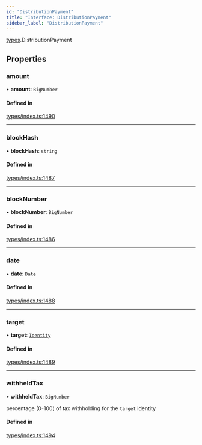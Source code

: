 ```yaml
---
id: "DistributionPayment"
title: "Interface: DistributionPayment"
sidebar_label: "DistributionPayment"
---
```


[types](../../../modules/Types/Types.md).DistributionPayment

## Properties

### amount

• **amount**: `BigNumber`

#### Defined in

[types/index.ts:1490](https://github.com/PolymeshAssociation/polymesh-sdk/blob/720afb69c/src/types/index.ts#L1490)

___

### blockHash

• **blockHash**: `string`

#### Defined in

[types/index.ts:1487](https://github.com/PolymeshAssociation/polymesh-sdk/blob/720afb69c/src/types/index.ts#L1487)

___

### blockNumber

• **blockNumber**: `BigNumber`

#### Defined in

[types/index.ts:1486](https://github.com/PolymeshAssociation/polymesh-sdk/blob/720afb69c/src/types/index.ts#L1486)

___

### date

• **date**: `Date`

#### Defined in

[types/index.ts:1488](https://github.com/PolymeshAssociation/polymesh-sdk/blob/720afb69c/src/types/index.ts#L1488)

___

### target

• **target**: [`Identity`](../../../classes/API/Entities/Identity/Identity.md)

#### Defined in

[types/index.ts:1489](https://github.com/PolymeshAssociation/polymesh-sdk/blob/720afb69c/src/types/index.ts#L1489)

___

### withheldTax

• **withheldTax**: `BigNumber`

percentage (0-100) of tax withholding for the `target` identity

#### Defined in

[types/index.ts:1494](https://github.com/PolymeshAssociation/polymesh-sdk/blob/720afb69c/src/types/index.ts#L1494)
